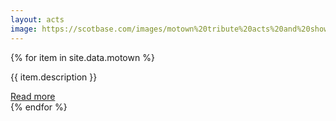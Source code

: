 ```yaml
---
layout: acts
image: https://scotbase.com/images/motown%20tribute%20acts%20and%20shows.jpg?crc=103598974
---
```


<div class="row">
  {% for item in site.data.motown %}
    <div class="col-md-4 mb-5">
      <div class="card border-0 shadow h-100">
        <img class="card-img-top" src="{{ item.image_src }}" alt="" />
        <div class="card-body">
          <p class="description">{{ item.description }}</p>
          <a href="#" class="read-more">Read more</a>
        </div>
      </div>
    </div>
  {% endfor %}
</div>

<script>
  var readMoreButtons = document.querySelectorAll(".read-more");
  for (var i = 0; i < readMoreButtons.length; i++) {
    readMoreButtons[i].addEventListener("click", function() {
      this.parentNode.querySelector(".description").style.display = "block";
      this.style.display = "none";
      return false;
    });
  }
</script>